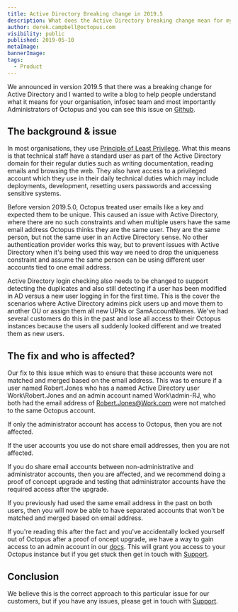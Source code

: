 ```yaml
---
title: Active Directory Breaking change in 2019.5
description: What does the Active Directory breaking change mean for my organisation?
author: derek.campbell@octopus.com
visibility: public
published: 2019-05-10
metaImage:
bannerImage:
tags:
  - Product
---
```


We announced in version 2019.5 that there was a breaking change for Active Directory and I wanted to write a blog to help people understand what it means for your organisation, infosec team and most importantly Administrators of Octopus and you can see this issue on [Github](https://github.com/OctopusDeploy/Issues/issues/5549).

## The background & issue

In most organisations, they use [Principle of Least Privilege](https://en.wikipedia.org/wiki/Principle_of_least_privilege). What this means is that technical staff have a standard user as part of the Active Directory domain for their regular duties such as writing documentation, reading emails and browsing the web. They also have access to a privileged account which they use in their daily technical duties which may include deployments, development, resetting users passwords and accessing sensitive systems.  

Before version 2019.5.0, Octopus treated user emails like a key and expected them to be unique. This caused an issue with Active Directory, where there are no such constraints and when multiple users have the same email address Octopus thinks they are the same user. They are the same person, but not the same user in an Active Directory sense. No other authentication provider works this way, but to prevent issues with Active Directory when it's being used this way we need to drop the uniqueness constraint and assume the same person can be using different user accounts tied to one email address.

Active Directory login checking also needs to be changed to support detecting the duplicates and also still detecting if a user has been modified in AD versus a new user logging in for the first time. This is the cover the scenarios where Active Directory admins pick users up and move them to another OU or assign them all new UPNs or SamAccountNames. We've had several customers do this in the past and lose all access to their Octopus instances because the users all suddenly looked different and we treated them as new users.

## The fix and who is affected?

Our fix to this issue which was to ensure that these accounts were not matched and merged based on the email address. This was to ensure if a user named Robert.Jones who has a named Active Directory user Work\Robert.Jones and an admin account named Work\admin-RJ, who both had the email address of Robert.Jones@Work.com were not matched to the same Octopus account. 

If only the administrator account has access to Octopus, then you are not affected. 

If the user accounts you use do not share email addresses, then you are not affected. 

If you do share email accounts between non-administrative and administrator accounts, then you are affected, and we recommend doing a proof of concept upgrade and testing that administrator accounts have the required access after the upgrade. 

If you previously had used the same email address in the past on both users, then you will now be able to have separated accounts that won't be matched and merged based on email address. 

If you're reading this after the fact and you've accidentally locked yourself out of Octopus after a proof of oncept upgrade, we have a way to gain access to an admin account in our [docs](https://octopus.com/docs/api-and-integration/octopus.server.exe-command-line/admin). This will grant you access to your Octopus instance but if you get stuck then get in touch with [Support](mailto:Support@Octopus.com). 

## Conclusion

We believe this is the correct approach to this particular issue for our customers, but if you have any issues, please get in touch with [Support](mailto:Support@Octopus.com). 